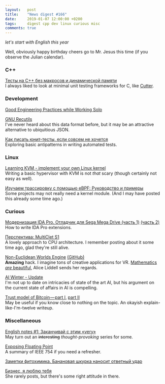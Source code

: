 ```yaml
---
layout:   post
title:    "News digest #166"
date:     2019-01-07 12:00:00 +0200
tags:     digest cpp dev linux curious misc
comments: true
---
```


_let's start with English this year_

Well, obviously happy birthday cheers go to Mr. Jesus this time (if you observe the Julian calendar).

### C++

[Тесты на C++ без макросов и динамической памяти](https://habr.com/post/434906/)<br/>
I always liked to look at minimal unit testing frameworks for C, like [Cutter](http://cutter.sourceforge.net).

### Development

[Good Engineering Practices while Working Solo](https://blog.bitsrc.io/good-engineering-practices-while-working-solo-ad872e727af4)

[GNU Recutils](https://www.gnu.org/software/recutils/)<br/>
I've never heard about this data format before, but it may be an attractive alternative to ubiquitious JSON.

[Как писать юнит-тесты, если совсем не хочется](https://habr.com/post/434972/)<br/>
Exploring basic antipatterns in writing automated tests. 

### Linux

[Learning KVM - implement your own Linux kernel](https://david942j.blogspot.com/2018/10/note-learning-kvm-implement-your-own.html)<br/>
Writing a basic hypervisor with KVM is not _that_ scary (though certainly not easy as well).

[Изучаем трассировку с помощью eBPF: Руководство и примеры](https://habr.com/post/435142/)<br/>
Some projects may not really need a kernel module. (And I may have posted this already some time ago.)

### Curious

[Модернизация IDA Pro. Отладчик для Sega Mega Drive (часть 1)](https://habr.com/post/434992/) [(часть 2)](https://habr.com/post/435002/)<br/>
How to write IDA Pro extensions.

[Перспектива: MultiClet S1](https://habr.com/post/434982/)<br/>
A lovely approach to CPU architecture. I remember posting about it some time ago, glad they're still alive.

[Non-Euclidean Worlds Engine](https://www.youtube.com/watch?v=kEB11PQ9Eo8&feature=youtu.be) [(GitHub)](https://github.com/HackerPoet/NonEuclidean)<br/>
**Amazing** hack. I imagine tons of creative applications for VR. [Mathematics _are_ beautiful](https://www.youtube.com/watch?v=slT4yb8mEac), Alice Liddell sends her regards.

[AI Winter - Update](https://blog.piekniewski.info/2018/10/29/ai-winter-update/)<br/>
I'm not up to date on intricacies of state of the art AI, but his argument on the current state of affairs in AI is compelling.

[Trust model of Bitcoin — part I](https://hackernoon.com/trust-model-of-bitcoin-part-i-34aacf47d444), [part II](https://hackernoon.com/trust-model-of-bitcoin-part-ii-bfcfa15b8f09)<br/>
May be useful if you know close to nothing on the topic. An okayish explain-like-I'm-twelve writeup.

### Miscellaneous

[English notes #1: Заканчивай с этим «very»](https://habr.com/company/flant/blog/434648/)<br/>
May turn out an ~~interesting~~ _thought-provoking_ series for some.

[Exposing Floating Point](https://ciechanow.ski/exposing-floating-point/)<br/>
A summary of IEEE 754 if you need a refresher.

[Заметки фитохимика. Банановая шкурка наносит ответный удар](https://habr.com/post/434944/)

[Бизнес, я люблю тебя](https://habr.com/post/434940/)<br/>
She rarely posts, but there's some right attitude in there.
